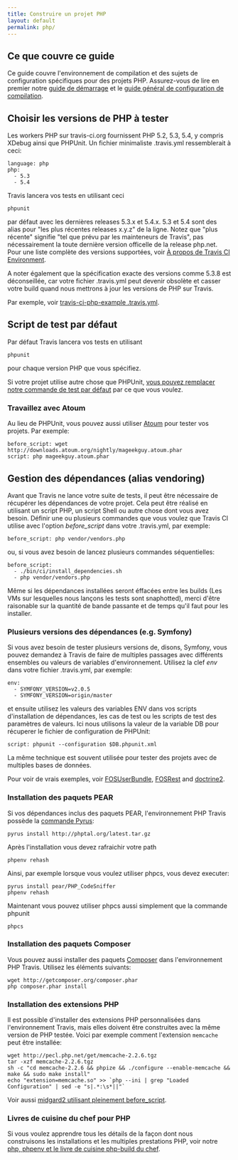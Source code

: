 ```yaml
---
title: Construire un projet PHP
layout: default
permalink: php/
---
```


## Ce que couvre ce guide

Ce guide couvre l'environnement de compilation et des sujets de configuration
spécifiques pour des projets PHP. Assurez-vous de lire en premier notre [guide de
démarrage](/fr/docs/user/getting-started/) et le [guide général de configuration
de compilation](/fr/docs/user/build-configuration/).


## Choisir les versions de PHP à tester

Les workers PHP sur travis-ci.org fournissent PHP 5.2, 5.3, 5.4, y compris
XDebug ainsi que PHPUnit. Un fichier minimaliste .travis.yml ressemblerait à
ceci:

    language: php
    php:
      - 5.3
      - 5.4

Travis lancera vos tests en utilisant ceci 

    phpunit

par défaut avec les dernières releases 5.3.x et 5.4.x. 5.3 et 5.4 sont des alias
pour "les plus récentes releases x.y.z" de la ligne. Notez que "plus récente"
signifie "tel que prévu par les mainteneurs de Travis", pas nécessairement la
toute dernière version officelle de la release php.net. Pour une liste complète
des versions supportées, voir [À propos de Travis CI
Environment](/fr/docs/user/ci-environment/).

A noter également que la spécification exacte des versions comme 5.3.8 est
déconseillée, car votre fichier .travis.yml peut devenir obsolète et casser
votre build quand nous mettrons à jour les versions de PHP sur Travis.

Par exemple, voir [travis-ci-php-example
.travis.yml](https://github.com/travis-ci/travis-ci-php-example/blob/master/.travis.yml).


## Script de test par défaut

Par défaut Travis lancera vos tests en utilisant

    phpunit

pour chaque version PHP que vous spécifiez.

Si votre projet utilise autre chose que PHPUnit, [vous pouvez remplacer notre
commande de test par défaut](/fr/docs/user/build-configuration) par ce que vous
voulez.


### Travaillez avec Atoum

Au lieu de PHPUnit, vous pouvez aussi utiliser
[Atoum](https://github.com/mageekguy/atoum) pour tester vos projets. Par
exemple:

    before_script: wget http://downloads.atoum.org/nightly/mageekguy.atoum.phar
    script: php mageekguy.atoum.phar



## Gestion des dépendances (alias vendoring)

Avant que Travis ne lance votre suite de tests, il peut être nécessaire de
récupérer les dépendances de votre projet. Cela peut être réalisé en utilisant
un script PHP, un script Shell ou autre chose dont vous avez besoin. Définir
une ou plusieurs commandes que vous voulez que Travis CI utilise avec l'option
*before_script* dans votre .travis.yml, par exemple:

    before_script: php vendor/vendors.php

ou, si vous avez besoin de lancez plusieurs commandes séquentielles:

    before_script:
      - ./bin/ci/install_dependencies.sh
      - php vendor/vendors.php

Même si les dépendances installées seront éffacées entre les builds (Les VMs sur
lesquelles nous lançons les tests sont snaphotted), merci d'être raisonable sur
la quantité de bande passante et de temps qu'il faut pour les installer.


### Plusieurs versions des dépendances (e.g. Symfony)

Si vous avez besoin de tester plusieurs versions de, disons, Symfony, vous
pouvez demandez à Travis de faire de multiples passages avec différents
ensembles ou valeurs de variables d'environnement. Utilisez la clef *env* dans
votre fichier .travis.yml, par exemple:

    env:
      - SYMFONY_VERSION=v2.0.5
      - SYMFONY_VERSION=origin/master

et ensuite utilisez les valeurs des variables ENV dans vos scripts
d'installation de dépendances, les cas de test ou les scripts de test des
paramètres de valeurs. Ici nous utilisons la valeur de la variable DB pour
récuperer le fichier de configuration de PHPUnit:

    script: phpunit --configuration $DB.phpunit.xml

La même technique est souvent utilisée pour tester des projets avec de multiples
bases de données.

Pour voir de vrais exemples, voir [FOSUserBundle](https://github.com/FriendsOfSymfony/FOSUserBundle/blob/master/.travis.yml), [FOSRest](https://github.com/FriendsOfSymfony/FOSRest/blob/master/.travis.yml)
and [doctrine2](https://github.com/pborreli/doctrine2/blob/master/.travis.yml).



### Installation des paquets PEAR

Si vos dépendances inclus des paquets PEAR, l'environnement PHP Travis possède
la [commande Pyrus](http://pear2.php.net/):

    pyrus install http://phptal.org/latest.tar.gz

Après l'installation vous devez rafraichir votre path

    phpenv rehash

Ainsi, par exemple lorsque vous voulez utiliser phpcs, vous devez executer:

    pyrus install pear/PHP_CodeSniffer
    phpenv rehash

Maintenant vous pouvez utiliser phpcs aussi simplement que la commande phpunit

    phpcs


### Installation des paquets Composer

Vous pouvez aussi installer des paquets [Composer](http://packagist.org/) dans
l'environnement PHP Travis. Utilisez les éléments suivants:

    wget http://getcomposer.org/composer.phar 
    php composer.phar install


### Installation des extensions PHP

Il est possible d'installer des extensions PHP personnalisées dans
l'environnement Travis, mais elles doivent être construites avec la même version
de PHP testée. Voici par exemple comment l'extension `memcache` peut être
installée:

    wget http://pecl.php.net/get/memcache-2.2.6.tgz
    tar -xzf memcache-2.2.6.tgz
    sh -c "cd memcache-2.2.6 && phpize && ./configure --enable-memcache && make && sudo make install"
    echo "extension=memcache.so" >> `php --ini | grep "Loaded Configuration" | sed -e "s|.*:\s*||"`

Voir aussi [midgard2 utilisant pleinement before_script](https://github.com/bergie/midgardmvc_core/blob/master/tests/travis_midgard.sh).


### Livres de cuisine du chef pour PHP

Si vous voulez apprendre tous les détails de la façon dont nous construisons les
installations et les multiples prestations PHP, voir notre [php, phpenv et le
livre de cuisine php-build du chef](https://github.com/travis-ci/travis-cookbooks/tree/master/vagrant_base).
